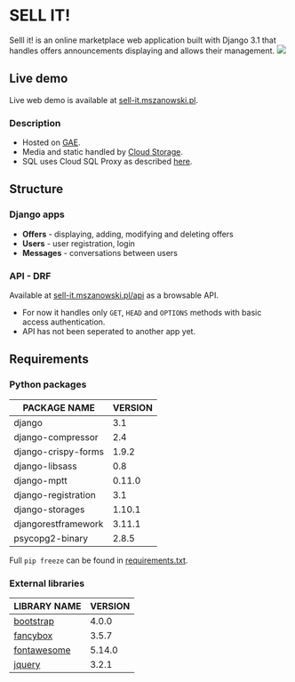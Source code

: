 # SELL IT!

Selll it! is an online marketplace web application built with Django 3.1 that handles offers announcements displaying and allows their management.
![](https://i.imgur.com/lYjxzSj.png)

## Live demo
Live web demo is available at [sell-it.mszanowski.pl](https://sell-it.mszanowski.pl).
### Description
- Hosted on [GAE](https://cloud.google.com/appengine).
- Media and static handled by [Cloud Storage](https://cloud.google.com/storage/docs/introduction).
- SQL uses Cloud SQL Proxy as described [here](https://cloud.google.com/python/django/appengine#installingthecloudsqlproxy).

## Structure
### Django apps
- **Offers** - displaying, adding, modifying and deleting offers
- **Users** - user registration, login
- **Messages** - conversations between users
### API - DRF
Available at [sell-it.mszanowski.pl/api](https://sell-it.mszanowski.pl/api) as a browsable API.
- For now it  handles only `GET`, `HEAD` and `OPTIONS` methods with basic access authentication.
- API has not been seperated to another app yet.

## Requirements

### Python packages
| **PACKAGE NAME**    | VERSION |
| ------------------- | ------- |
| django              | 3.1     |
| django-compressor   | 2.4     |
| django-crispy-forms | 1.9.2   |
| django-libsass      | 0.8     |
| django-mptt         | 0.11.0  |
| django-registration | 3.1     |
| django-storages     | 1.10.1  |
| djangorestframework | 3.11.1  |
| psycopg2-binary     | 2.8.5   |

Full `pip freeze` can be found in [requirements.txt](requirements.txt).

### External libraries

| LIBRARY NAME                                 | VERSION |
| -------------------------------------------- | ------- |
| [bootstrap](https://getbootstrap.com/)       | 4.0.0   |
| [fancybox](http://fancyapps.com/fancybox/3/) | 3.5.7   |
| [fontawesome](https://fontawesome.com/)      | 5.14.0  |
| [jquery](https://jquery.com/)                | 3.2.1   |